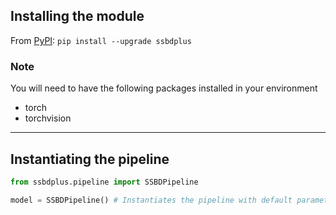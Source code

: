 ## Installing the module

From [PyPI](https://pypi.org/project/ssbdplus/): `pip install --upgrade ssbdplus`

### Note
You will need to have the following packages installed in your environment
- torch
- torchvision

--- 

## Instantiating the pipeline
```py
from ssbdplus.pipeline import SSBDPipeline

model = SSBDPipeline() # Instantiates the pipeline with default parameters
```

